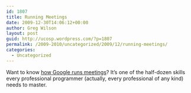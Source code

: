 ```yaml
---
id: 1807
title: Running Meetings
date: 2009-12-30T14:06:12+00:00
author: Greg Wilson
layout: post
guid: http://ucosp.wordpress.com/?p=1807
permalink: /2009-2010/uncategorized/2009/12/running-meetings/
categories:
  - Uncategorized
---
```

Want to know [how Google runs meetings](http://www.businessweek.com/smallbiz/content/sep2006/sb20060927_259688.htm)? It&#8217;s one of the half-dozen skills every professional programmer (actually, every professional of any kind) needs to master.